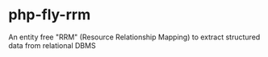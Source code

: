 php-fly-rrm
===========

An entity free "RRM" (Resource Relationship Mapping) to extract structured data from relational DBMS
